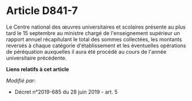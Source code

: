 # Article D841-7

Le Centre national des œuvres universitaires et scolaires présente au plus tard le 15 septembre au ministre chargé de
l'enseignement supérieur un rapport annuel récapitulant le total des sommes collectées, les montants reversés à chaque
catégorie d'établissement et les éventuelles opérations de péréquation auxquelles il aura été procédé au cours de l'année
universitaire précédente.

**Liens relatifs à cet article**

_Modifié par_:

  - Décret n°2019-685 du 28 juin 2019 - art. 5
